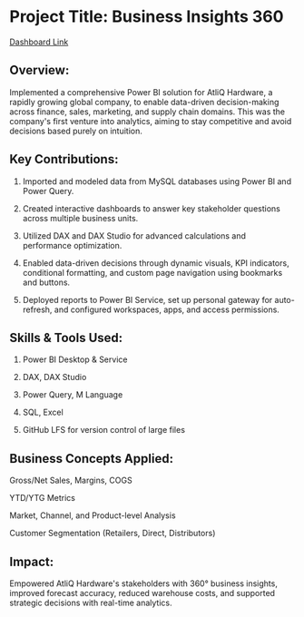 # **Project Title: Business Insights 360**

[Dashboard Link](https://app.powerbi.com/view?r=eyJrIjoiY2Q0YjI1ZjAtODRiMS00ZmY2LTlmZjUtYjAwYjFlYzg5ZTQ1IiwidCI6ImM2ZTU0OWIzLTVmNDUtNDAzMi1hYWU5LWQ0MjQ0ZGM1YjJjNCJ9)

## **Overview:**
Implemented a comprehensive Power BI solution for AtliQ Hardware, a rapidly growing global company, to enable data-driven decision-making across finance, sales, marketing, and supply chain domains. This was the company's first venture into analytics, aiming to stay competitive and avoid decisions based purely on intuition.

## **Key Contributions:**

1. Imported and modeled data from MySQL databases using Power BI and Power Query.

2. Created interactive dashboards to answer key stakeholder questions across multiple business units.

3. Utilized DAX and DAX Studio for advanced calculations and performance optimization.

4. Enabled data-driven decisions through dynamic visuals, KPI indicators, conditional formatting, and custom page navigation using bookmarks and buttons.

5. Deployed reports to Power BI Service, set up personal gateway for auto-refresh, and configured workspaces, apps, and access permissions.

## **Skills & Tools Used:**
1. Power BI Desktop & Service

2. DAX, DAX Studio

3. Power Query, M Language

4. SQL, Excel

5. GitHub LFS for version control of large files

## **Business Concepts Applied:**

Gross/Net Sales, Margins, COGS

YTD/YTG Metrics

Market, Channel, and Product-level Analysis

Customer Segmentation (Retailers, Direct, Distributors)

## **Impact:**
Empowered AtliQ Hardware's stakeholders with 360° business insights, improved forecast accuracy, reduced warehouse costs, and supported strategic decisions with real-time analytics.
